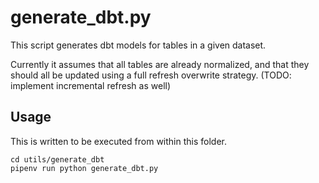 
# generate_dbt.py

This script generates dbt models for tables in a given dataset.

Currently it assumes that all tables are already normalized, and that they should all be updated using a full refresh overwrite strategy. (TODO: implement incremental refresh as well)

## Usage

This is written to be executed from within this folder.

```shell
cd utils/generate_dbt
pipenv run python generate_dbt.py
```